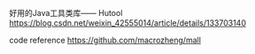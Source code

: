 


好用的Java工具类库—— Hutool
https://blog.csdn.net/weixin_42555014/article/details/133703140


code reference
https://github.com/macrozheng/mall